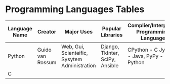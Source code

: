 # Programming Languages Tables

| Language Name | Creator | Major Uses | Popular Libraries | Complier/Interpreter Programming Language | Jobs and Salaries |
| ------------- | ------- | ---------- | ----------------- | ------------------------------------------| ------------------|
| Python | Guido van Rossum | Web, Gui, Scienteific, Sysytem Administration | Django, TkInter, SciPy, Ansible | CPython - C Jython - Java, PyPy - Python |
| C | | | | | 
